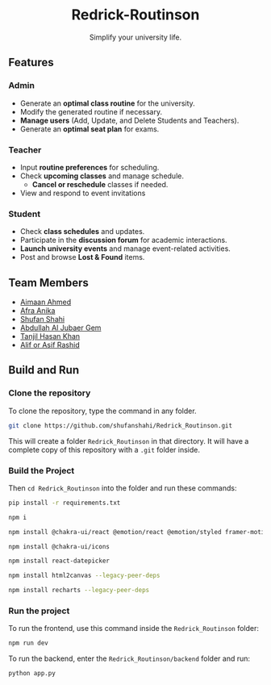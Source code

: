 # <h1 align="center">Redrick-Routinson</h1>

<p align="center">
Simplify your university life.
</p>

## Features

### **Admin**
- Generate an **optimal class routine** for the university.
- Modify the generated routine if necessary.
- **Manage users** (Add, Update, and Delete Students and Teachers).
- Generate an **optimal seat plan** for exams.

### **Teacher**
- Input **routine preferences** for scheduling.
- Check **upcoming classes** and manage schedule.
  - **Cancel or reschedule** classes if needed.
- View and respond to event invitations 

### **Student**
- Check **class schedules** and updates.
- Participate in the **discussion forum** for academic interactions.
- **Launch university events** and manage event-related activities.
- Post and browse **Lost & Found** items.

## Team Members

- [Aimaan Ahmed]()
- [Afra Anika](https://github.com/afraanika21)
- [Shufan Shahi](https://github.com/shufanshahi)
- [Abdullah Al Jubaer Gem](https://github.com/jubaer36)
- [Tanjil Hasan Khan](https://github.com/zzhasanzz)
- [Alif or Asif Rashid ](https://github.com/alifrashid00)

## Build and Run

### Clone the repository
To clone the repository, type the command in any folder.
```sh
git clone https://github.com/shufanshahi/Redrick_Routinson.git
```
This will create a folder `Redrick_Routinson` in that directory. 
It will have a complete copy of this repository with a `.git` folder inside.

### Build the Project
Then `cd Redrick_Routinson` into the folder and run these commands:
```sh
pip install -r requirements.txt
```
```sh
npm i
```
```sh
npm install @chakra-ui/react @emotion/react @emotion/styled framer-motion
```
```sh
npm install @chakra-ui/icons
```
```sh
npm install react-datepicker
```
```sh
npm install html2canvas --legacy-peer-deps
```
```sh
npm install recharts --legacy-peer-deps
```

### Run the project
To run the frontend, use this command inside the `Redrick_Routinson` folder:
```sh
npm run dev
```
To run the backend, enter the `Redrick_Routinson/backend` folder and run:
```sh
python app.py
